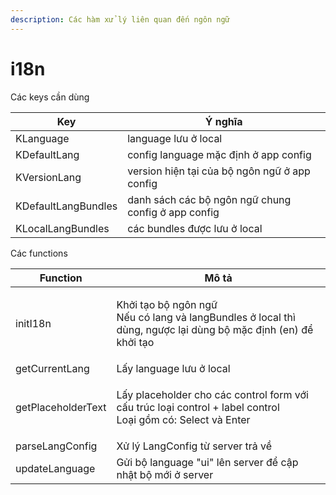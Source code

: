 ```yaml
---
description: Các hàm xử lý liên quan đến ngôn ngữ
---
```


# i18n

Các keys cần dùng

| Key                 | Ý nghĩa                                             |
| ------------------- | --------------------------------------------------- |
| KLanguage           | language lưu ở local                                |
| KDefaultLang        | config language mặc định ở app config               |
| KVersionLang        | version hiện tại của bộ ngôn ngữ ở app config       |
| KDefaultLangBundles | danh sách các bộ ngôn ngữ chung config ở app config |
| KLocalLangBundles   | các bundles được lưu ở local                        |

Các functions

| Function           | Mô tả                                                                                                                   |
| ------------------ | ----------------------------------------------------------------------------------------------------------------------- |
| initI18n           | <p>Khởi tạo bộ ngôn ngữ<br>Nếu có lang và langBundles ở local thì dùng, ngược lại dùng bộ mặc định (en) để khởi tạo</p> |
| getCurrentLang     | Lấy language lưu ở local                                                                                                |
| getPlaceholderText | <p>Lấy placeholder cho các control form với cấu trúc loại control + label control<br>Loại gồm có: Select và Enter</p>   |
| parseLangConfig    | Xử lý LangConfig từ server trả về                                                                                       |
| updateLanguage     | Gửi bộ language "ui" lên server để cập nhật bộ mới ở server                                                             |
